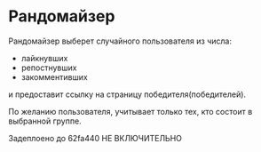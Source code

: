 # Рандомайзер
Рандомайзер выберет случайного пользователя из числа:
- лайкнувших
- репостнувших
- закомментивших


и предоставит ссылку на страницу победителя(победителей).

По желанию пользователя, учитывает только тех, кто состоит в выбранной группе.

Задеплоено до 62fa440 НЕ ВКЛЮЧИТЕЛЬНО
